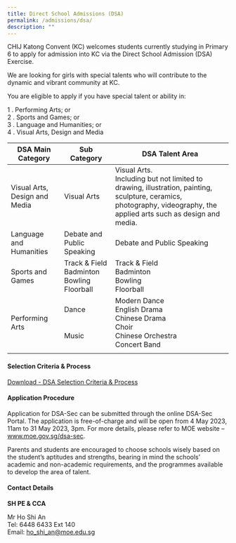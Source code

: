```yaml
---
title: Direct School Admissions (DSA)
permalink: /admissions/dsa/
description: ""
---
```

CHIJ Katong Convent (KC) welcomes students currently studying in Primary 6 to apply for admission into KC via the Direct School Admission (DSA) Exercise.

We are looking for girls with special talents who will contribute to the dynamic and vibrant community at KC.

You are eligible to apply if you have special talent or ability in:

1 .  Performing Arts; or <br>
2 .  Sports and Games; or <br>
3 .  Language and Humanities; or <br>
4 .  Visual Arts, Design and Media <br>

| **DSA Main Category** | **Sub Category** | **DSA Talent Area** |
|---|---|---|
| Visual Arts, Design and Media | Visual Arts | Visual Arts.<br>Including but not limited to drawing, illustration, painting, sculpture, ceramics, photography, videography, the applied arts such as design and media. |
| Language and Humanities | Debate and Public Speaking | Debate and Public Speaking |
| Sports and Games | Track &amp; Field  <br>Badminton  <br>Bowling  <br>Floorball | Track &amp; Field  <br>Badminton  <br>Bowling  <br>Floorball |
| Performing Arts | Dance  <br><br><br>Music | Modern Dance  <br>English Drama  <br>Chinese Drama  <br>Choir  <br>Chinese Orchestra   <br>Concert Band |
|  |  |  |

#### Selection Criteria &amp; Process

[Download - DSA Selection Criteria &amp; Process](/files/Admissions/Direct%20School%20Admissions%20(DSA)/dsa%20selection%20criteria%20n%20process.pdf)

#### Application Procedure

Application for DSA-Sec can be submitted through the online DSA-Sec Portal. The application is free-of-charge and will be open from 4 May 2023, 11am to 31 May 2023, 3pm. For more details, please refer to MOE website – www.moe.gov.sg/dsa-sec.

Parents and students are encouraged to choose schools wisely based on the student’s aptitudes and strengths, bearing in mind the schools’ academic and non-academic requirements, and the programmes available to develop the area of talent.


#### Contact Details

**SH PE &amp; CCA**  
  

Mr Ho Shi An <br>
Tel: 6448 6433 Ext 140 <br>
Email:&nbsp;[ho\_shi\_an@moe.edu.sg](mailto:ho_shi_an@moe.edu.sg)